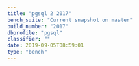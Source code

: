```yaml
---
title: "pgsql 2 2017"
bench_suite: "Current snapshot on master"
build_number: "2017"
dbprofile: "pgsql"
classifier: ""
date: 2019-09-05T08:59:01
type: "bench"
---
```

